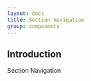 ```yaml
---
layout: docs
title: Section Navigation
group: components
---
```


## Introduction

Section Navigation
